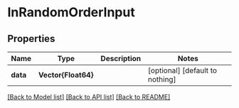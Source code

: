 # InRandomOrderInput


## Properties
Name | Type | Description | Notes
------------ | ------------- | ------------- | -------------
**data** | **Vector{Float64}** |  | [optional] [default to nothing]


[[Back to Model list]](../README.md#models) [[Back to API list]](../README.md#api-endpoints) [[Back to README]](../README.md)


